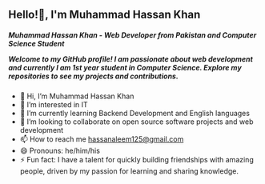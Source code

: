 <h2>Hello!👋, I'm Muhammad Hassan Khan</h2>

<h5>Muhammad Hassan Khan - Web Developer from Pakistan and Computer Science Student<br>

Welcome to my GitHub profile! I am passionate about web development and currently I am 1st year student in Computer Science. Explore my repositories to see my projects and contributions.
</h5>


- 👋 Hi, I’m Muhammad Hassan Khan
- 👀 I’m interested in IT
- 🌱 I’m currently learning Backend Development and English languages
- 💞️ I’m looking to collaborate on open source software projects and web development  
- 📫 How to reach me hassanaleem125@gmail.com
- 😄 Pronouns: he/him/his
- ⚡ Fun fact: I have a talent for quickly building friendships with amazing people, driven by my passion for learning and sharing knowledge.


<!---
MuhammadHassan-Khan/Welcome to MuhammadHassan-Khan's GitHub profile! This special repository contains the `README.md` file that introduces my projects, interests, and more. Click the Preview link to explore and learn more about my work.

--->
